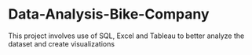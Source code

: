 # Data-Analysis-Bike-Company
This project involves use of SQL, Excel and Tableau to better analyze the dataset and create visualizations
